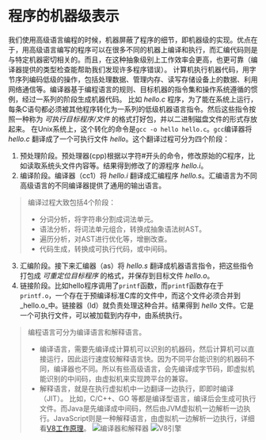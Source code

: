 # 程序的机器级表示
我们使用高级语言编程的时候，机器屏蔽了程序的细节，即机器级的实现。优点在于，用高级语言编写的程序可以在很多不同的机器上编译和执行，而汇编代码则是与特定机器密切相关的。而且，在这种抽象级别上工作效率会更高，也更可靠（编译器提供的类型检查能帮助我们发现许多程序错误）。
计算机执行机器代码，用字节序列编码低级的操作，包括处理数据、管理内存、读写存储设备上的数据、利用网络通信等。编译器基于编程语言的规则、目标机器的指令集和操作系统遵循的惯例，经过一系列的阶段生成机器代码。
比如 _hello.c_ 程序，为了能在系统上运行，每条C语句都必须被其他程序转化为一系列的低级机器语言指令。然后这些指令按照一种称为 _可执行目标程序/文件_ 的格式打好包，并以二进制磁盘文件的形式存放起来。
在Unix系统上，这个转化的命令是`gcc -o hello hello.c`。`gcc`编译器将 _hello.c_ 翻译成了一个可执行文件 _hello_。这个翻译过程可分为四个阶段：
 1. 预处理阶段。预处理器(cpp)根据以字符#开头的命令，修改原始的C程序，比如读取系统头文件内容等。结果得到修改了的源程序 _hello.i_。
 2. 编译阶段。编译器（cc1）将 _hello.i_ 翻译成汇编程序 _hello.s_。汇编语言为不同高级语言的不同编译器提供了通用的输出语言。
  > 编译过程大致包括4个阶段：
  > - 分词分析，将字符串分割成词法单元。
  > - 语法分析，将词法单元组合，转换成抽象语法树AST。
  > - 遍历分析，对AST进行优化等，增删改查。
  > - 代码生成，转换成可执行代码，或中间码。
 3. 汇编阶段。接下来汇编器（as）将 _hello.s_ 翻译成机器语言指令，把这些指令打包成 _可重定位目标程序_ 的格式，并保存到目标文件 _hello.o_。
 4. 链接阶段。比如hello程序调用了`printf`函数，而`printf`函数存在于`printf.o`，一个存在于预编译标准C库的文件中，而这个文件必须合并到 _hello.o_中。链接器（ld）就负责处理这种合并。结果得到 _hello_ 文件。它是一个可执行文件，可以被加载到内存中，由系统执行。

> 编程语言可分为编译语言和解释语言。
> - 编译语言，需要先编译成计算机可以识别的机器码，然后计算机可以直接运行，因此运行速度较解释语言快。因为不同平台能识别的机器码不同，编译器也不同。所以有些高级语言，会先编译成字节码，即虚拟机能识别的中间码，由虚拟机来实现跨平台的兼容。
> - 解释语言，就是在执行虚拟机中一边翻译一边执行，即即时编译（JIT）。
> 比如，C/C++、GO 等都是编译型语言，编译后会生成可执行文件。而Java是先编译成中间码，然后由JVM虚拟机一边解析一边执行。JavaScript则是一种解释语言，由虚拟机一边解析一边执行，详细看[V8工作原理](https://www.cnblogs.com/bala/p/12205485.html)。
![编译器和解释器](https://img2018.cnblogs.com/common/945149/202001/945149-20200116135536725-1813073475.png)
![V8引擎](https://img2018.cnblogs.com/common/945149/202001/945149-20200116140226667-864961384.png)